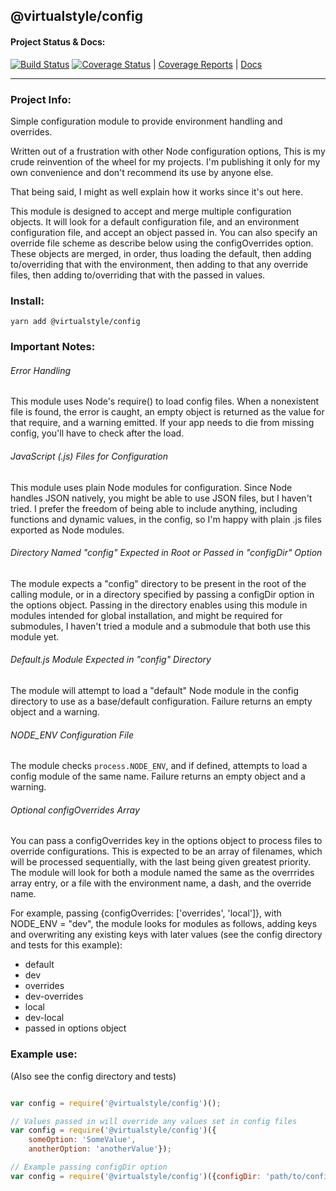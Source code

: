 ## @virtualstyle/config

#### Project Status & Docs:
[![Build Status](https://travis-ci.org/virtualstyle/config.svg?branch=master)](https://travis-ci.org/virtualstyle/config)
[![Coverage Status](https://coveralls.io/repos/github/virtualstyle/config/badge.svg?branch=master)](https://coveralls.io/github/virtualstyle/config?branch=master)
|
[Coverage Reports](https://virtualstyle.github.io/config/coverage)
|
[Docs](https://virtualstyle.github.io/config/)
___
### Project Info:
Simple configuration module to provide environment handling and overrides.

Written out of a frustration with other Node configuration options, This is my crude reinvention of the wheel for my projects. I'm publishing it only for my own convenience and don't recommend its use by anyone else.

That being said, I might as well explain how it works since it's out here.

This module is designed to accept and merge multiple configuration objects. It will look for a default configuration file, and an environment configuration file, and accept an object passed in. You can also specify an override file scheme as describe below using the configOverrides option. These objects are merged, in order, thus loading the default, then adding to/overriding that with the environment, then adding to that any override files, then adding to/overriding that with the passed in values.

### Install:
`yarn add @virtualstyle/config`

### Important Notes:
###### Error Handling
This module uses Node's require() to load config files. When a nonexistent file is found, the error is caught, an empty object is returned as the value for that require, and a warning emitted. If your app needs to die from missing config, you'll have to check after the load.
###### JavaScript (.js) Files for Configuration
This module uses plain Node modules for configuration. Since Node handles JSON natively, you might be able to use JSON files, but I haven't tried. I prefer the freedom of being able to include anything, including functions and dynamic values, in the config, so I'm happy with plain .js files exported as Node modules.
###### Directory Named "config" Expected in Root or Passed in "configDir" Option
The module expects a "config" directory to be present in the root of the calling module, or in a directory specified by passing a configDir option in the options object. Passing in the directory enables using this module in modules intended for global installation, and might be required for submodules, I haven't tried a module and a submodule that both use this module yet.
###### Default.js Module Expected in "config" Directory
The module will attempt to load a "default" Node module in the config directory to use as a base/default configuration. Failure returns an empty object and a warning.
###### NODE_ENV Configuration File
The module checks `process.NODE_ENV`, and if defined, attempts to load a config module of the same name. Failure returns an empty object and a warning.
###### Optional configOverrides Array
You can pass a configOverrides key in the options object to process files to override configurations. This is expected to be an array of filenames, which will be processed sequentially, with the last being given greatest priority. The module will look for both a module named the same as the overrrides array entry, or a file with the environment name, a dash, and the override name.

For example, passing {configOverrides: ['overrides', 'local']}, with NODE_ENV = "dev", the module looks for modules as follows, adding keys and overwriting any existing keys with later values (see the config directory and tests for this example):

- default
- dev
- overrides
- dev-overrides
- local
- dev-local
- passed in options object

### Example use:
(Also see the config directory and tests)
```javascript

var config = require('@virtualstyle/config')();

// Values passed in will override any values set in config files
var config = require('@virtualstyle/config')({
    someOption: 'SomeValue',
    anotherOption: 'anotherValue'});

// Example passing configDir option
var config = require('@virtualstyle/config')({configDir: 'path/to/config'});

```
